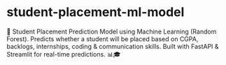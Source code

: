 # student-placement-ml-model
🚀 Student Placement Prediction Model using Machine Learning (Random Forest). Predicts whether a student will be placed based on CGPA, backlogs, internships, coding &amp; communication skills. Built with FastAPI &amp; Streamlit for real-time predictions. 📊🎓
